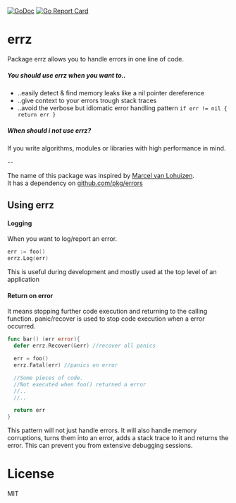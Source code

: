 [![GoDoc](https://godoc.org/github.com/golang/gddo?status.svg)](http://godoc.org/github.com/benchkram/errz)
[![Go Report Card](https://goreportcard.com/badge/github.com/equanox/gotron)](https://goreportcard.com/report/github.com/equanox/gotron)
# errz
Package errz allows you to handle errors in one line of code.

##### You should use errz when you want to..
  * ..easily detect & find memory leaks like a nil pointer dereference
  * ..give context to your errors trough stack traces
  * ..avoid the verbose but idiomatic error handling pattern `if err != nil { return err }`


##### When should i **not** use errz?
If you write algorithms, modules or libraries with high performance in mind.

--

The name of this package was inspired by [Marcel van Lohuizen](https://github.com/mpvl).  
It has a dependency on [github.com/pkg/errors ](https://github.com/pkg/errors)

## Using errz
#### Logging
When you want to log/report an error.

```go
err := foo()
errz.Log(err)
```
This is useful during development and mostly used at the top level of an application

#### Return on error
It means stopping further code execution and returning to the calling function. panic/recover is used to stop code execution when a error occurred.
```go
func bar() (err error){
  defer errz.Recover(&err) //recover all panics

  err = foo()
  errz.Fatal(err) //panics on error

  //Some pieces of code.
  //Not executed when foo() returned a error
  //..
  //..

  return err
}
```
This pattern will not just handle errors. It will also handle memory corruptions, turns them into an error, adds a stack trace to it and returns the error. This can prevent you from extensive debugging sessions.

# License
MIT
